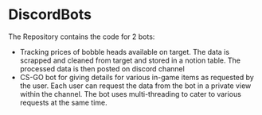 # DiscordBots
The Repository contains the code for 2 bots:
- Tracking prices of bobble heads available on target. The data is scrapped and cleaned from target and stored in a notion table. The processed data is then posted on discord channel
- CS-GO bot for giving details for various in-game items as requested by the user. Each user can request the data from the bot in a private view within the channel. The bot uses multi-threading to cater to various requests at the same time.
